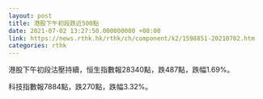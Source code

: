```yaml
---
layout: post
title: 港股下午初段跌近500點
date: 2021-07-02 13:27:50.000000000 +08:00
link: https://news.rthk.hk/rthk/ch/component/k2/1598851-20210702.htm
categories: rthk
---
```


港股下午初段沽壓持續，恒生指數報28340點，跌487點，跌幅1.69%。

科技指數報7884點，跌270點，跌幅3.32%。
